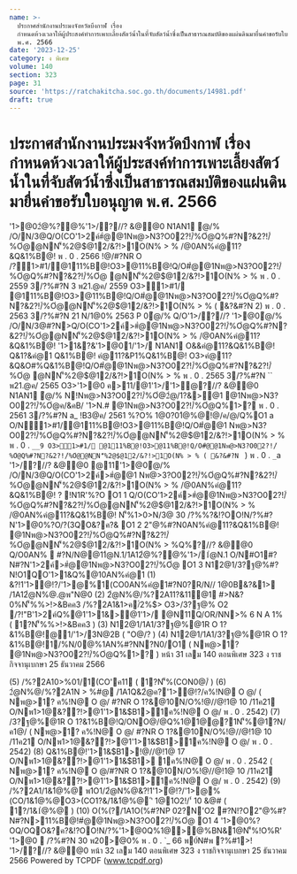 ```yaml
---
name: >-
  ประกาศสำนักงานประมงจังหวัดบึงกาฬ เรื่อง
  กำหนดห้วงเวลาให้ผู้ประสงค์ทำการเพาะเลี้ยงสัตว์น้ำในที่จับสัตว์น้ำซึ่งเป็นสาธารณสมบัติของแผ่นดินมายื่นคำขอรับใบอนุญาต
  พ.ศ. 2566
date: '2023-12-25'
category: ง พิเศษ
volume: 140
section: 323
page: 31
source: 'https://ratchakitcha.soc.go.th/documents/14981.pdf'
draft: true
---
```


# ประกาศสำนักงานประมงจังหวัดบึงกาฬ เรื่อง กำหนดห้วงเวลาให้ผู้ประสงค์ทำการเพาะเลี้ยงสัตว์น้ำในที่จับสัตว์น้ำซึ่งเป็นสาธารณสมบัติของแผ่นดินมายื่นคำขอรับใบอนุญาต พ.ศ. 2566

'1>@02ํ@%?@%'1>/?//? &@@0 N1AN1 ํ@/% /O/N/3@Q/O(CO'1>2ค์#ํ@@1Nพ@>N3?O02?!/์%Oํ@Q%#?N?&2?!/์%Oํ@@NN'็%2@$@12/&?!>1O(N% > % /@0AN%คํ@11?&Q&1%B@! พ . 0 . 2566 !@/#?NR O /?1>#1/@111%B@!O3>@11%B@!Q/O#ํ@@1Nพ@>N3?O02?!/์%Oํ@Q%#?N?&2?!/์%Oํ@ @NN'็%2@$@12/&?!>1O(N% > % พ . 0 . 2559 3/?%#?N 3 พ21.@ค/ 2559 O3>1>#1/ @111%B@!O3>@11%B@!Q/O#ํ@@1Nพ@>N3?O02?!/์%Oํ@Q%#?N?&2?!/์%Oํ@@NN'็%2@$@12/&?!>1O(N% > % ( &?&#?N 2) พ . 0 . 2563 3/?%#?N 21 N/1@0% 2563 P 0ํ@/% Q/O'1>/?//? '1>@0ํ@/% /O/N/3@#?N>Q/O(CO'1>2ค์>#ํ@@1Nพ@>N3?O02?!/์%Oํ@Q%#?N?&2?!/์%Oํ@@NN'็%2@$@12/&?!>1O(N% > % /@0AN%คํ@11?&Q&1%B@! '1>1&?&'1>@01/'1>/ N1AN1 O&&คํ@11?&Q&1%B@! Q&1?&คํ@1 Q&1%B@! คํ@11?&P1%Q&1%B@! O3>คํ@11?&Q&O#%Q&1%B@!Q/O#ํ@@1Nพ@>N3?O02?!/์%Oํ@Q%#?N?&2?!/์%Oํ@ @NN'็%2@$@12/&?!>1O(N% > % พ . 0 . 2565 3/?%#?N `` พ21.@ค/ 2565 O3>'1>@0 ค>11/@1'1>/'1>ํ@?//? &@@0 N1AN1 ํ@/% N!Nพ@>N3?O02?!/์%Oํ@2ํ@/1?&>@1 @1Nพ@>N3?O02?!/์%Oํ@ค/&คB/ '1>N.# @1Nพ@>N3?O02?!/์%Oํ@Q%1>? พ . 0 . 2561 3/?%#?N a_ !B3@ค/ 2561 %?O% 1@0?01ํ@%@!@/ค/@/Q%O1 a O/N1>#1/@111%B@!O3>@11%B@!Q/O#ํ@@1 Nพ@>N3?O02?!/์%Oํ@Q%#?N?&2?!/์%Oํ@@NN'็%2@$@12/&?!>1O(N% > % พ . 0 . `__9 O3>1>#1/ @111%B@!O3>@11%B@!Q/O#ํ@@1Nพ@>N3?O02?!/์%Oํ@Q%#?N?&2?!/์%Oํ@@NN'็%2@$@12/&?!>1O(N% > % ( &?&#?N ` ) พ . 0 . `_`a '1>/?//? &@@0 @11'1>@0ํ@/% /O/N/3@Q/O(CO'1>2ค์>#ํ@@1 Nพ@>3?O02?!/์%Oํ@Q%#?N?&2?!/์%Oํ@@NN'็%2@$@12/&?!>1O(N% > % /@0AN%คํ@11?&Q&1%B@! ? !N1R'%?O O1 1 Q/O(CO'1>2ค์>#ํ@@1Nพ@>N3?O02?!/์%Oํ@Q%#?N?&2?!/์%Oํ@@NN'็%2@$@12/&?!>1O(N% > % /@0AN%คํ@11?&Q&1%B@! N'็%1>0>N/3@ 30 /?%%?&!?OO!N/?%#?N'1>@0%?O/?(3QO&?ค?& O1 2 2"@%#?N0AN%คํ@11?&Q&1%B@! @1Nพ@>N3?O02?!/์%Oํ@Q%#?N?&2?!/์%Oํ@@NN'็%2@$@12/&?!>1O(N% > %Q%?//? &@@0 Q/O0AN%  #?N/N@@11ํ@N.1/1A12ํ@%?@%'1>/1ํ@N.1 O/N#O1#?N#?N'1>2ค์>#ํ@@1Nพ@>N3?O02?!/์%Oํ@ O1 3 N12@1/3?ฐ@%#?N!O1QO'1>1&Q%@10AN%คํ@1 (1) &?!1'1>ํ@!?/'1>@%1(CO0AN%คํ@1#?N0?R/N// 1@0B&?&1> /1A12ํ@N%@.@พ"N@0 (2) 2ํ@N%@/%?2A11?&11@1 #>N&?0%N'็%%>!>&Bคค3 /%?2A1&1>ค/์2%$> O3>/3?ฐ@% O2 /?!"B'1>2ค์Q%@1'1>1&>@1'1>/ @N11Q/OR/NN>% 6 N A 1% ( 1?N'็%%>!>&Bคค3 ) (3) N12@1/1A1/3?ฐ@%@1R O 1?&1%B@!@1/'1>/3N@2B ( "O@/? ) (4) N12@1/1A1/3?ฐ@%@1R O 1?&1%B@!1/%N/0@%1AN%#?NN?N0/O1 ( Nพ@>1? @1Nพ@>N3?O02?!/์%Oํ@Q%1>? ) หน้า 31 เลม 140 ตอนพิเศษ 323 ง ราชกิจจานุเบกษา 25 ธันวาคม 2566

(5) /%?2A10>%01/1(CO'ค11 ( 1?N'็%(CON0@/์ ) (6) 2ํ@N%@/%?2A1N > %#@ /1A1Q&2ํ@ค?'1>ํ@!?/ค%!N@ O @/ ( Nพ@>1? ค%!N@ O @/ #?NR O 1?&@10N/O%!@//@!1@ 10 /11ค21 O/Nพ1>1@&??!>@1'1>1&$B1>1ค%!N@ O @/ พ . 0 . 2542) (7) /3?ฐ@%@1R O 1?&1%B@!Q/ONO@/@Q%1@1@@?1N'็%@1?N/ค1@/ ( Nพ@>1? ค%!N@ O @/ #?NR O 1?&@10N/O%!@//@!1@ 10 /11ค21 O/Nพ1>1@&??!>@1'1>1&$B1>1ค%!N@ O @/ พ . 0 . 2542) (8) Q&1%B@!'1>1&$B1>!@//@!1@ 17 O/Nพ1>1@&??!>@1'1>1&$B1> 1ค%!N@ O @/ พ . 0 . 2542 ( Nพ@>1? ค%!N@ O @/#?NR O 1?&@10N/O%!@//@!1@ 10 /11ค21 O/Nพ1>1@&??!>@1'1>1&$B1>1ค%!N@ O @/ พ . 0 . 2542) (9) /%?2A1/1&1ํ@%@ พ1O1/2ํ@N%@&?!1'1>ํ@!?/'1>@%(CO/1&1ํ@%@O3>(CO1?&/1&1ํ@%@ 'ิ 1@1O2!/'์ 10 &@# ( 1?/1&1ํ@%@ ) (10) O(%(?/1A1O(%#?NP 02?N'O2 #?N!?O2"@%#?N#?N>11%B@!#ํ@@1Nพ@>N3?O02?!/์%Oํ@ O1 4 '1>@0%?OQ/OQO&?ค?&!?OO!N/?%'1>@0Q%1@>@%BN&1@N'็%!O%R' '1>@0  /?%#?N 30 พ20>@0% พ . 0 . `_ 66 พ0์N#พ ?%#1>! '1>/?//? &@@0 หน้า 32 เลม 140 ตอนพิเศษ 323 ง ราชกิจจานุเบกษา 25 ธันวาคม 2566 Powered by TCPDF (www.tcpdf.org)
